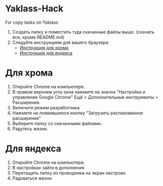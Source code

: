 # Yaklass-Hack
For copy tasks on Yaklass

1. Создать папку и поместить туда скачанные файлы выше. (скачать все, кроме README.md)
2. Следуйте инструкциям для вашего браузера:
   + [Инструкция для хрома](#chrome)
   + [Инструкция для яндекса](#yandex)



<a name="chrome"></a>
# Для хрома
1) Откройте Chrome на компьютере.
2) В правом верхнем углу окна нажмите на значок "Настройка и управление Google Chrome" Ещё > Дополнительные инструменты > Расширения.
3) Включите режим разработчика
4) Нажмите на появившеюся кнопку "Загрузить распакованное расширение"
5) Выберите папку со скачанными файлами.
6) Радутесь жизни.

<a name="yandex"></a>
# Для яндекса
1) Откройте Chrome на компьютере.
2) В настройках зайти в дополнения
3) Перетащить папку из проводника на экран настроек.
4) Радоваться жизни
